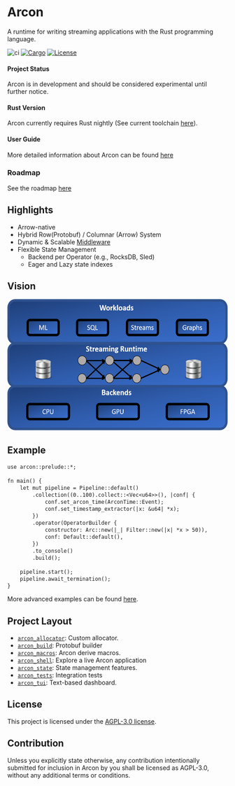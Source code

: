 # Arcon

A runtime for writing streaming applications with the Rust programming language.

![ci](https://github.com/cda-group/arcon/workflows/ci/badge.svg)
[![Cargo](https://img.shields.io/badge/crates.io-v0.1.3-orange)](https://crates.io/crates/arcon)
[![License](https://img.shields.io/badge/License-AGPL--3.0--only-blue)](https://github.com/cda-group/arcon)

#### Project Status

Arcon is in development and should be considered experimental until further notice.

#### Rust Version

Arcon currently requires Rust nightly (See current toolchain [here](rust-toolchain)).

#### User Guide

More detailed information about Arcon can be found [here](https://cda-group.github.io/arcon)

### Roadmap

See the roadmap [here](https://cda-group.github.io/arcon/roadmap.html)

## Highlights

*   Arrow-native
*   Hybrid Row(Protobuf) / Columnar (Arrow) System
*   Dynamic & Scalable [Middleware](https://github.com/kompics/kompact)
*   Flexible State Management
    *   Backend per Operator (e.g., RocksDB, Sled)
    *   Eager and Lazy state indexes

## Vision

<p align="center">
  <img width="600" height="300" src=".github/arcon_vision.png">
</p>

## Example

```rust,no_run
use arcon::prelude::*;

fn main() {
    let mut pipeline = Pipeline::default()
        .collection((0..100).collect::<Vec<u64>>(), |conf| {
            conf.set_arcon_time(ArconTime::Event);
            conf.set_timestamp_extractor(|x: &u64| *x);
        })
        .operator(OperatorBuilder {
            constructor: Arc::new(|_| Filter::new(|x| *x > 50)),
            conf: Default::default(),
        })
        .to_console()
        .build();

    pipeline.start();
    pipeline.await_termination();
}
```

More advanced examples can be found [here](guide/examples).

## Project Layout

* [`arcon_allocator`]: Custom allocator.
* [`arcon_build`]: Protobuf builder
* [`arcon_macros`]: Arcon derive macros.
* [`arcon_shell`]: Explore a live Arcon application
* [`arcon_state`]: State management features.
* [`arcon_tests`]: Integration tests
* [`arcon_tui`]: Text-based dashboard.

[`arcon_allocator`]: arcon_allocator
[`arcon_build`]: arcon_build
[`arcon_macros`]: arcon_macros
[`arcon_shell`]: arcon_shell
[`arcon_state`]: arcon_state
[`arcon_tests`]: arcon_tests
[`arcon_tui`]: arcon_tui

## License

This project is licensed under the [AGPL-3.0 license](LICENSE).

## Contribution

Unless you explicitly state otherwise, any contribution intentionally submitted for inclusion in Arcon by you shall be licensed as AGPL-3.0, without any additional terms or conditions.
